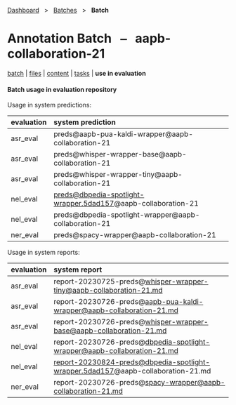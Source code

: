[Dashboard](../../index.md)  &nbsp; > &nbsp; [Batches](../index.md)  &nbsp; > &nbsp; **Batch** 

# Annotation Batch &nbsp; ⎯ &nbsp; aapb-collaboration-21

[batch](index.md) | [files](files.md) | [content](content.md) | [tasks](tasks.md) | **use in evaluation** 

#### Batch usage in evaluation repository

Usage in system predictions:

| evaluation | system prediction |
| :------ | :------ |
| asr_eval | preds@aapb-pua-kaldi-wrapper@aapb-collaboration-21 |
| asr_eval | preds@whisper-wrapper-base@aapb-collaboration-21 |
| asr_eval | preds@whisper-wrapper-tiny@aapb-collaboration-21 |
| nel_eval | preds@dbpedia-spotlight-wrapper.5dad157@aapb-collaboration-21 |
| nel_eval | preds@dbpedia-spotlight-wrapper@aapb-collaboration-21 |
| ner_eval | preds@spacy-wrapper@aapb-collaboration-21 |

Usage in system reports:

| evaluation | system report |
| :------ | :------ |
| asr_eval | report-20230725-preds@whisper-wrapper-tiny@aapb-collaboration-21.md |
| asr_eval | report-20230726-preds@aapb-pua-kaldi-wrapper@aapb-collaboration-21.md |
| asr_eval | report-20230726-preds@whisper-wrapper-base@aapb-collaboration-21.md |
| nel_eval | report-20230726-preds@dbpedia-spotlight-wrapper@aapb-collaboration-21.md |
| nel_eval | report-20230824-preds@dbpedia-spotlight-wrapper.5dad157@aapb-collaboration-21.md |
| ner_eval | report-20230726-preds@spacy-wrapper@aapb-collaboration-21.md |

